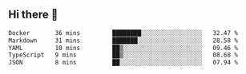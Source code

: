 ## Hi there 👋

<!--START_SECTION:waka-->

```txt
Docker       36 mins         ████████░░░░░░░░░░░░░░░░░   32.47 %
Markdown     31 mins         ███████░░░░░░░░░░░░░░░░░░   28.58 %
YAML         10 mins         ██▒░░░░░░░░░░░░░░░░░░░░░░   09.46 %
TypeScript   9 mins          ██▒░░░░░░░░░░░░░░░░░░░░░░   08.68 %
JSON         8 mins          ██░░░░░░░░░░░░░░░░░░░░░░░   07.94 %
```

<!--END_SECTION:waka-->
